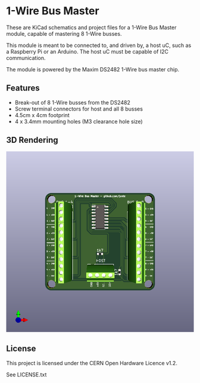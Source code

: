 1-Wire Bus Master
=================

These are KiCad schematics and project files for a 1-Wire Bus Master module,
capable of mastering 8 1-Wire busses.

This module is meant to be connected to, and driven by, a host uC, such as a Raspberry Pi or an Arduino. The host uC must be capable of I2C communication.

The module is powered by the Maxim DS2482 1-Wire bus master chip.

Features
--------

- Break-out of 8 1-Wire busses from the DS2482
- Screw terminal connectors for host and all 8 busses
- 4.5cm x 4cm footprint
- 4 x 3.4mm mounting holes (M3 clearance hole size)

3D Rendering
------------

![3D Rendering](images/3d.png "3D rendering, using Phoenix MPT screw terminal blocks")

License
-------

This project is licensed under the CERN Open Hardware Licence v1.2.

See LICENSE.txt

